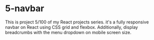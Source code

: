 # 5-navbar
This is project 5/100 of my React projects series. it's a fully responsive navbar on React using CSS grid and flexbox. Additionally, display breadcrumbs with the menu dropdown on mobile screen size.
